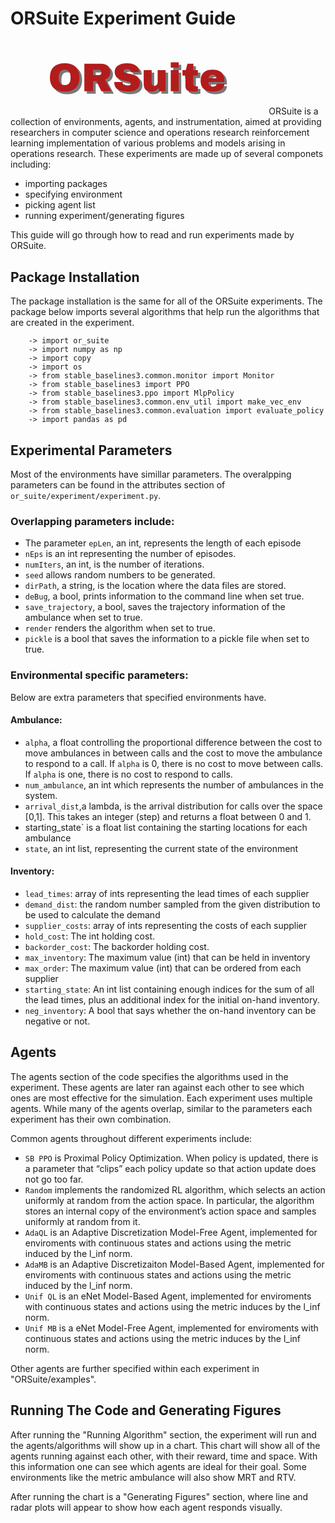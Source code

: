 # ORSuite Experiment Guide

<svg width="409.24000244140626px" height="118.439990234375px" xmlns="http://www.w3.org/2000/svg" viewBox="45.37999877929687 15.780004882812499 409.24000244140626 118.439990234375" style="background: rgba(0, 0, 0, 0) none repeat scroll 0% 0%;" preserveAspectRatio="xMidYMid"><defs><filter id="editing-hover" x="-100%" y="-100%" width="300%" height="300%"><feFlood flood-color="#787878" result="flood"></feFlood><feComposite operator="in" in2="SourceAlpha" in="flood" result="shadow"></feComposite><feOffset dx="-1.9" dy="-2" in="SourceGraphic" result="offset-1"></feOffset><feOffset dx="1.9" dy="2" in="shadow" result="offset-2"></feOffset><feMerge><feMergeNode in="offset-2"></feMergeNode><feMergeNode in="offset-1"></feMergeNode></feMerge></filter></defs><g filter="url(#editing-hover)"><g transform="translate(107.50500965118408, 98.58500099182129)"><path d="M26.62-44.80L26.62-44.80Q38.02-44.80 44.22-38.98L44.22-38.98L44.22-38.98Q50.43-33.15 50.43-22.02L50.43-22.02L50.43-22.02Q50.43-10.88 44.22-5.06L44.22-5.06L44.22-5.06Q38.02 0.77 26.62 0.77L26.62 0.77L26.62 0.77Q15.23 0.77 9.06-5.02L9.06-5.02L9.06-5.02Q2.88-10.82 2.88-22.02L2.88-22.02L2.88-22.02Q2.88-33.22 9.06-39.01L9.06-39.01L9.06-39.01Q15.23-44.80 26.62-44.80L26.62-44.80ZM26.62-34.24L26.62-34.24Q22.08-34.24 19.71-31.49L19.71-31.49L19.71-31.49Q17.34-28.74 17.34-24.06L17.34-24.06L17.34-19.97L17.34-19.97Q17.34-15.30 19.71-12.54L19.71-12.54L19.71-12.54Q22.08-9.79 26.62-9.79L26.62-9.79L26.62-9.79Q31.17-9.79 33.57-12.54L33.57-12.54L33.57-12.54Q35.97-15.30 35.97-19.97L35.97-19.97L35.97-24.06L35.97-24.06Q35.97-28.74 33.57-31.49L33.57-31.49L33.57-31.49Q31.17-34.24 26.62-34.24L26.62-34.24ZM99.84-30.53L99.84-30.53Q99.84-26.50 97.66-23.23L97.66-23.23L97.66-23.23Q95.49-19.97 91.33-18.43L91.33-18.43L101.12 0L85.25 0L77.44-16.06L72.19-16.06L72.19 0L58.05 0L58.05-44.03L84.99-44.03L84.99-44.03Q89.73-44.03 93.09-42.21L93.09-42.21L93.09-42.21Q96.45-40.38 98.14-37.28L98.14-37.28L98.14-37.28Q99.84-34.18 99.84-30.53L99.84-30.53ZM85.44-29.95L85.44-29.95Q85.44-31.68 84.29-32.83L84.29-32.83L84.29-32.83Q83.14-33.98 81.47-33.98L81.47-33.98L72.19-33.98L72.19-25.86L81.47-25.86L81.47-25.86Q83.14-25.86 84.29-27.04L84.29-27.04L84.29-27.04Q85.44-28.22 85.44-29.95L85.44-29.95ZM126.34-44.80L126.34-44.80Q134.78-44.80 140.22-41.38L140.22-41.38L140.22-41.38Q145.66-37.95 145.79-31.23L145.79-31.23L145.79-30.46L132.54-30.46L132.54-30.72L132.54-30.72Q132.54-32.64 131.14-33.92L131.14-33.92L131.14-33.92Q129.73-35.20 126.85-35.20L126.85-35.20L126.85-35.20Q124.03-35.20 122.53-34.37L122.53-34.37L122.53-34.37Q121.02-33.54 121.02-32.32L121.02-32.32L121.02-32.32Q121.02-30.59 123.07-29.76L123.07-29.76L123.07-29.76Q125.12-28.93 129.66-28.03L129.66-28.03L129.66-28.03Q134.98-26.94 138.40-25.76L138.40-25.76L138.40-25.76Q141.82-24.58 144.38-21.89L144.38-21.89L144.38-21.89Q146.94-19.20 147.01-14.59L147.01-14.59L147.01-14.59Q147.01-6.78 141.73-3.01L141.73-3.01L141.73-3.01Q136.45 0.77 127.62 0.77L127.62 0.77L127.62 0.77Q117.31 0.77 111.58-2.69L111.58-2.69L111.58-2.69Q105.86-6.14 105.86-14.91L105.86-14.91L119.23-14.91L119.23-14.91Q119.23-11.58 120.96-10.46L120.96-10.46L120.96-10.46Q122.69-9.34 126.34-9.34L126.34-9.34L126.34-9.34Q129.02-9.34 130.78-9.92L130.78-9.92L130.78-9.92Q132.54-10.50 132.54-12.29L132.54-12.29L132.54-12.29Q132.54-13.89 130.59-14.69L130.59-14.69L130.59-14.69Q128.64-15.49 124.22-16.38L124.22-16.38L124.22-16.38Q118.85-17.54 115.33-18.78L115.33-18.78L115.33-18.78Q111.81-20.03 109.18-22.91L109.18-22.91L109.18-22.91Q106.56-25.79 106.56-30.72L106.56-30.72L106.56-30.72Q106.56-37.95 112.16-41.38L112.16-41.38L112.16-41.38Q117.76-44.80 126.34-44.80L126.34-44.80ZM188.10 0L177.66 0L176.83-5.12L176.83-5.12Q174.85-2.37 171.62-0.80L171.62-0.80L171.62-0.80Q168.38 0.77 164.80 0.77L164.80 0.77L164.80 0.77Q158.91 0.77 155.97-2.50L155.97-2.50L155.97-2.50Q153.02-5.76 153.02-11.90L153.02-11.90L153.02-33.79L165.76-33.79L165.76-13.44L165.76-13.44Q165.76-11.26 166.88-9.95L166.88-9.95L166.88-9.95Q168-8.64 170.05-8.64L170.05-8.64L170.05-8.64Q172.42-8.64 173.89-10.18L173.89-10.18L173.89-10.18Q175.36-11.71 175.36-13.95L175.36-13.95L175.36-33.79L188.10-33.79L188.10 0ZM209.02-37.76L196.29-37.76L196.29-46.40L209.02-46.40L209.02-37.76ZM209.02 0L196.29 0L196.29-33.79L209.02-33.79L209.02 0ZM232.51-33.79L239.68-33.79L239.68-25.15L232.51-25.15L232.51-12.29L232.51-12.29Q232.51-9.98 233.28-8.93L233.28-8.93L233.28-8.93Q234.05-7.87 236.10-7.87L236.10-7.87L239.68-7.87L239.68-0.38L239.68-0.38Q238.14 0.13 235.71 0.45L235.71 0.45L235.71 0.45Q233.28 0.77 231.49 0.77L231.49 0.77L231.49 0.77Q225.86 0.77 222.82-1.28L222.82-1.28L222.82-1.28Q219.78-3.33 219.78-8.26L219.78-8.26L219.78-25.15L215.04-25.15L215.04-33.79L220.29-33.79L223.04-44.03L232.51-44.03L232.51-33.79ZM263.04-34.56L263.04-34.56Q272.32-34.56 277.22-30.21L277.22-30.21L277.22-30.21Q282.11-25.86 282.11-16.90L282.11-16.90L282.11-14.72L256.77-14.72L256.77-14.72Q256.77-11.07 258.40-9.22L258.40-9.22L258.40-9.22Q260.03-7.36 263.55-7.36L263.55-7.36L263.55-7.36Q266.75-7.36 268.26-8.70L268.26-8.70L268.26-8.70Q269.76-10.05 269.76-12.29L269.76-12.29L282.11-12.29L282.11-12.29Q282.11-6.14 277.44-2.69L277.44-2.69L277.44-2.69Q272.77 0.77 263.81 0.77L263.81 0.77L263.81 0.77Q254.40 0.77 249.22-3.62L249.22-3.62L249.22-3.62Q244.03-8 244.03-16.90L244.03-16.90L244.03-16.90Q244.03-25.60 249.09-30.08L249.09-30.08L249.09-30.08Q254.14-34.56 263.04-34.56L263.04-34.56ZM263.55-26.43L263.55-26.43Q257.54-26.43 256.83-20.74L256.83-20.74L269.25-20.74L269.25-20.74Q269.25-23.36 267.74-24.90L267.74-24.90L267.74-24.90Q266.24-26.43 263.55-26.43L263.55-26.43Z" fill="#b31b1b"></path></g></g><style>text {
  font-size: 64px;
  font-family: Arial Black;
  dominant-baseline: central;
  text-anchor: middle;
}</style></svg>
ORSuite is a collection of environments, agents, and instrumentation, aimed at providing researchers in computer science and operations research reinforcement learning implementation of various problems and models arising in operations research. These experiments are made up of several componets including:

- importing packages
- specifying environment
- picking agent list
- running experiment/generating figures

This guide will go through how to read and run experiments made by ORSuite. 

## Package Installation
The package installation is the same for all of the ORSuite experiments. The package below imports several algorithms that help run the algorithms that are created in the experiment. 
```
    -> import or_suite
    -> import numpy as np
    -> import copy
    -> import os
    -> from stable_baselines3.common.monitor import Monitor
    -> from stable_baselines3 import PPO
    -> from stable_baselines3.ppo import MlpPolicy
    -> from stable_baselines3.common.env_util import make_vec_env
    -> from stable_baselines3.common.evaluation import evaluate_policy
    -> import pandas as pd
```
## Experimental Parameters

Most of the environments have simillar parameters. The overalpping parameters can be found in the attributes section of `or_suite/experiment/experiment.py`. 

### Overlapping parameters include: 
   - The parameter `epLen`, an int, represents the length of each episode 
   - `nEps` is an int representing the number of episodes. 
   - `numIters`, an int, is the number of iterations. 
   - `seed` allows random numbers to be generated.
   - `dirPath`, a string, is the location where the data files are stored.
   - `deBug`, a bool, prints information to the command line when set true. 
   - `save_trajectory`, a bool, saves the trajectory information of the ambulance when set to true. 
   - `render` renders the algorithm when set to true.
   - `pickle` is a bool that saves the information to a pickle file when set to true.
 
 ### Environmental specific parameters: 
 Below are extra parameters that specified environments have. 
 
 #### Ambulance: 
 - `alpha`, a float controlling the proportional difference between the cost to move ambulances in between calls and the cost to move the ambulance to respond to a call. If `alpha` is 0, there is no cost to move between calls. If `alpha` is one, there is no cost to respond to calls.
 - `num_ambulance`, an int which represents the number of ambulances in the system.
 - `arrival_dist`,a lambda, is the arrival distribution for calls over the space [0,1]. This takes an integer (step) and returns a float between 0 and 1.
 -  starting_state` is a float list containing the starting locations for each ambulance 
 - `state`, an int list, representing the current state of the environment 
 
#### Inventory: 
   - `lead_times`: array of ints representing the lead times of each supplier
   - `demand_dist`: the random number sampled from the given distribution to be used to calculate the demand
   - `supplier_costs`: array of ints representing the costs of each supplier
   - `hold_cost`: The int holding cost.
   - `backorder_cost`: The backorder holding cost.
   - `max_inventory`: The maximum value (int) that can be held in inventory
   - `max_order`: The maximum value (int) that can be ordered from each supplier
   -  `starting_state`: An int list containing enough indices for the sum of all the lead times, plus an additional index for the initial on-hand inventory.
   - `neg_inventory`: A bool that says whether the on-hand inventory can be negative or not.
 

## Agents

The agents section of the code specifies the algorithms used in the experiment. These agents are later ran against each other to see which ones are most effective for the simulation. 
Each experiment uses multiple agents. While many of the agents overlap, similar to the parameters each experiment has their own combination. 

Common agents throughout different experiments include: 
- `SB PPO` is Proximal Policy Optimization. When policy is updated, there is a parameter that “clips” each policy update so that action update does not go too far.
- `Random` implements the randomized RL algorithm, which selects an action uniformly at random from the action space. In particular, the algorithm stores an internal copy of the environment’s action space and samples uniformly at random from it.
- `AdaQL` is an Adaptive Discretization Model-Free Agent, implemented for enviroments with continuous states and actions using the metric induced by the l_inf norm.
- `AdaMB` is an Adaptive Discretizaiton Model-Based Agent, implemented for enviroments with continuous states and actions using the metric induced by the l_inf norm.
- `Unif QL` is an eNet Model-Based Agent, implemented for enviroments with continuous states and actions using the metric induces by the l_inf norm.
- `Unif MB` is a eNet Model-Free Agent, implemented for enviroments with continuous states and actions using the metric induces by the l_inf norm.

Other agents are further specified within each experiment in "ORSuite/examples". 

## Running The Code and Generating Figures 

After running the "Running Algorithm" section, the experiment will run and the agents/algorithms will show up in a chart. This chart will show all of the agents running against each other, with their reward, time and space. With this information one can see which agents are ideal for their goal. Some environments like the metric ambulance will also show MRT and RTV. 

After running the chart is a "Generating Figures" section, where line and radar plots will appear to show how each agent responds visually. 
